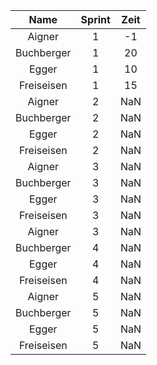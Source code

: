 **Name**|**Sprint**|**Zeit**
:-------:|:-------:|:-------:
Aigner|1|-1
Buchberger|1|20
Egger|1|10
Freiseisen|1|15
Aigner|2|NaN
Buchberger|2|NaN
Egger|2|NaN
Freiseisen|2|NaN
Aigner|3|NaN
Buchberger|3|NaN
Egger|3|NaN
Freiseisen|3|NaN
Aigner|3|NaN
Buchberger|4|NaN
Egger|4|NaN
Freiseisen|4|NaN
Aigner|5|NaN
Buchberger|5|NaN
Egger|5|NaN
Freiseisen|5|NaN
